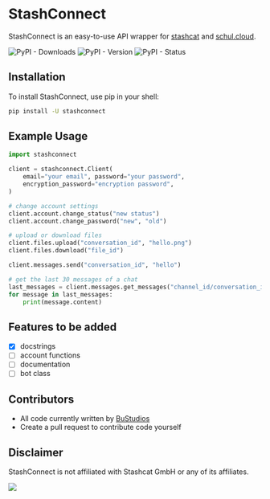 # StashConnect

StashConnect is an easy-to-use API wrapper for [stashcat](https://stashcat.com/) and [schul.cloud](https://schul.cloud).

![PyPI - Downloads](https://img.shields.io/pypi/dm/stashconnect?labelColor=345165&color=4793c9)
![PyPI - Version](https://img.shields.io/pypi/v/stashconnect?label=version&labelColor=345165&color=4793c9)
![PyPI - Status](https://img.shields.io/pypi/status/stashconnect?labelColor=345165&color=44af68)

## Installation

To install StashConnect, use pip in your shell:

```bash
pip install -U stashconnect
```

## Example Usage

```python
import stashconnect

client = stashconnect.Client(
    email="your email", password="your password",
    encryption_password="encryption password",
)

# change account settings
client.account.change_status("new status")
client.account.change_password("new", "old")

# upload or download files
client.files.upload("conversation_id", "hello.png")
client.files.download("file_id")

client.messages.send("conversation_id", "hello")

# get the last 30 messages of a chat
last_messages = client.messages.get_messages("channel_id/conversation_id")
for message in last_messages:
    print(message.content)
```

## Features to be added

- [x] docstrings
- [ ] account functions
- [ ] documentation
- [ ] bot class

## Contributors

- All code currently written by [BuStudios](https://github.com/bustudios)
- Create a pull request to contribute code yourself

## Disclaimer

StashConnect is not affiliated with Stashcat GmbH or any of its affiliates.

<img src="https://raw.githubusercontent.com/BuStudios/StashConnect/main/assets/icon-full.png">
